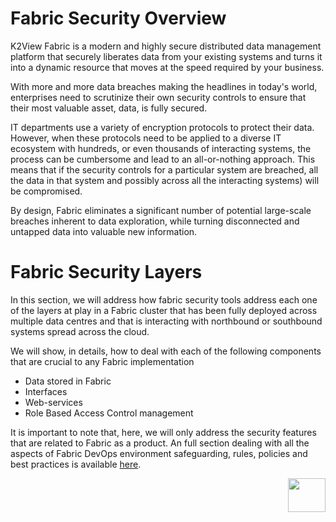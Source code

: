 # **Fabric Security Overview** 



K2View Fabric is a modern and highly secure distributed data management platform that securely liberates data from your existing systems and turns it into a dynamic resource that moves at the speed required by your business.

With more and more data breaches making the headlines in today's world, enterprises need to scrutinize their own security controls to ensure that their most valuable asset, data, is fully secured. 


 IT departments use a variety of encryption protocols to protect their data. However, when these protocols need to be applied to a diverse IT ecosystem with hundreds, or even thousands of interacting systems, the process can be cumbersome and lead to an all-or-nothing approach. This means that if the security controls for a particular system are breached, all the data in that system and possibly across all the interacting systems) will be compromised. 

By design, Fabric eliminates a significant number of potential large-scale breaches inherent to data exploration, while turning disconnected and untapped data into valuable new information.



 # **Fabric Security Layers** 

In this section, we will address how fabric security tools address each one of the layers at play in a Fabric cluster that has been fully deployed across multiple data centres and that is interacting with northbound or southbound systems spread across the cloud. 

We will show, in details, how to deal with each of the following components that are crucial to any Fabric implementation 

- Data stored in Fabric
- Interfaces 
- Web-services
- Role Based Access Control management

It is important to note that, here, we will only address the security features that are related to Fabric as a product. An full section dealing with all the aspects of Fabric DevOps environment safeguarding, rules, policies and best practices is available [here](/articles/99_fabric_infras/devops/01_fabric_security_overview.md).   



[<img align="right" width="60" height="54" src="/articles/images/Next.png">](/articles/26_fabric_security/02_fabric_entities_design.md) 
